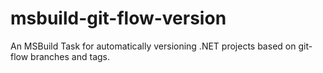 # msbuild-git-flow-version
An MSBuild Task for automatically versioning .NET projects based on git-flow branches and tags.
